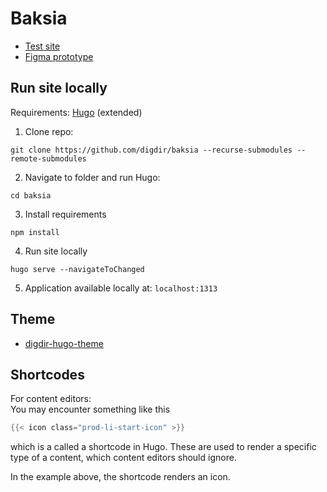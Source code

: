 # Baksia

- [Test site](https://blue-sand-086e7ab03.2.azurestaticapps.net/)
- [Figma prototype](https://www.figma.com/proto/oT5ZgqREUJGgYwXIgp3HWL/Baksia?page-id=707%3A4957&node-id=707%3A5045&viewport=-59%2C-4262%2C0.32&scaling=scale-down-width&starting-point-node-id=707%3A5045&hide-ui=1)

## Run site locally

Requirements: [Hugo](https://gohugo.io/installation/) (extended)

1. Clone repo:

```shell
git clone https://github.com/digdir/baksia --recurse-submodules --remote-submodules
```

2. Navigate to folder and run Hugo:

```shell
cd baksia
```

3. Install requirements

```shell
npm install
```

4. Run site locally

```shell
hugo serve --navigateToChanged
```

5. Application available locally at: `localhost:1313`

## Theme

- [digdir-hugo-theme](https://github.com/felleslosninger/digdir-hugo-theme)

## Shortcodes

For content editors:  
You may encounter something like this

```go
{{< icon class="prod-li-start-icon" >}}
```

which is a called a shortcode in Hugo. These are used to render
a specific type of a content, which content editors should ignore.

In the example above, the shortcode renders an icon.
